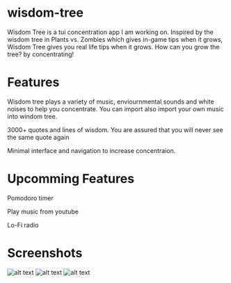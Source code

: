 # wisdom-tree

Wisdom Tree is a tui concentration app I am working on. Inspired by the wisdom tree in Plants vs. Zombies which gives in-game tips when it grows, Wisdom Tree gives you real life tips when it grows. How can you grow the tree? by concentrating!

# Features

Wisdom tree plays a variety of music, enviournmental sounds and white noises to help you concentrate. You can import also import your own music into windom tree.

3000+ quotes and lines of wisdom. You are assured that you will never see the same quote again

Minimal interface and navigation to increase concentraion.

# Upcomming Features

Pomodoro timer

Play music from youtube

Lo-Fi radio

# Screenshots

![alt text](https://imgur.com/Q1rGccM.png)
![alt text](https://imgur.com/VvRaLYd.png)
![alt text](https://imgur.com/MJCkdMb.png)
